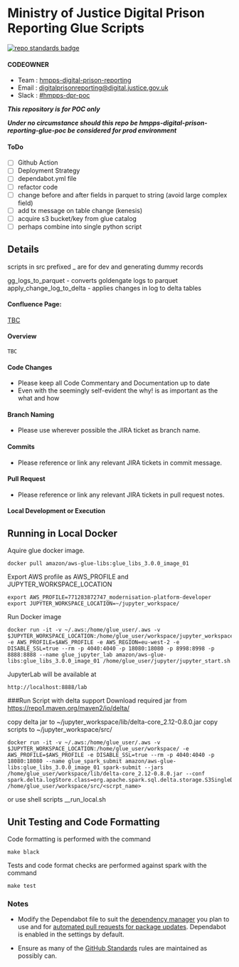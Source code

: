 # Ministry of Justice Digital Prison Reporting Glue Scripts

[![repo standards badge](https://img.shields.io/badge/dynamic/json?color=blue&style=for-the-badge&logo=github&label=MoJ%20Compliant&query=%24.data%5B%3F%28%40.name%20%3D%3D%20%22hmpps-digital-prison-reporting-glue-poc%22%29%5D.status&url=https%3A%2F%2Foperations-engineering-reports.cloud-platform.service.justice.gov.uk%2Fgithub_repositories)](https://operations-engineering-reports.cloud-platform.service.justice.gov.uk/github_repositories#hmpps-digital-prison-reporting-glue-poc "Link to report")

#### CODEOWNER

- Team : [hmpps-digital-prison-reporting](https://github.com/orgs/ministryofjustice/teams/hmpps-digital-prison-reporting)
- Email : digitalprisonreporting@digital.justice.gov.uk
- Slack : [#hmpps-dpr-poc](https://mojdt.slack.com/archives/C03TBLUL45B)

**_This repository is for POC only_**

**_Under no circumstance should this repo be hmpps-digital-prison-reporting-glue-poc be considered for prod environment_**

#### ToDo

- [ ] Github Action 
- [ ] Deployment Strategy
- [ ] dependabot.yml file
- [ ] refactor code
- [ ] change before and after fields in parquet to string (avoid large complex field)
- [ ] add tx message on table change (kenesis)
- [ ] acquire s3 bucket/key from glue catalog
- [ ] perhaps combine into single python script

## Details

scripts in src prefixed _ are for dev and generating dummy records

gg_logs_to_parquet - converts goldengate logs to parquet
apply_change_log_to_delta - applies changes in log to delta tables

#### Confluence Page:

[TBC]()

#### Overview

```
TBC
```
#### Code Changes

- Please keep all Code Commentary and Documentation up to date
- Even with the seemingly self-evident the why! is as important as the what and how
#### Branch Naming

- Please use wherever possible the JIRA ticket as branch name.

#### Commits

- Please reference or link any relevant JIRA tickets in commit message.

#### Pull Request

- Please reference or link any relevant JIRA tickets in pull request notes.

#### Local Development or Execution

## Running in Local Docker

Aquire glue docker image.

```buildoutcfg
docker pull amazon/aws-glue-libs:glue_libs_3.0.0_image_01
```

Export AWS profile as AWS_PROFILE and JUPYTER_WORKSPACE_LOCATION 

```buildoutcfg
export AWS_PROFILE=771283872747_modernisation-platform-developer
export JUPYTER_WORKSPACE_LOCATION=~/jupyter_workspace/
```

Run Docker image

```buildoutcfg
docker run -it -v ~/.aws:/home/glue_user/.aws -v $JUPYTER_WORKSPACE_LOCATION:/home/glue_user/workspace/jupyter_workspace/ -e AWS_PROFILE=$AWS_PROFILE -e AWS_REGION=eu-west-2 -e DISABLE_SSL=true --rm -p 4040:4040 -p 18080:18080 -p 8998:8998 -p 8888:8888 --name glue_jupyter_lab amazon/aws-glue-libs:glue_libs_3.0.0_image_01 /home/glue_user/jupyter/jupyter_start.sh
```

JupyterLab will be available at

```buildoutcfg
http://localhost:8888/lab
```
###Run Script with delta support
Download required jar from https://repo1.maven.org/maven2/io/delta/

copy delta jar to  ~/jupyter_workspace/lib/delta-core_2.12-0.8.0.jar
copy scripts to ~/jupyter_workspace/src/


```buildoutcfg
docker run -it -v ~/.aws:/home/glue_user/.aws -v $JUPYTER_WORKSPACE_LOCATION:/home/glue_user/workspace/ -e AWS_PROFILE=$AWS_PROFILE -e DISABLE_SSL=true --rm -p 4040:4040 -p 18080:18080 --name glue_spark_submit amazon/aws-glue-libs:glue_libs_3.0.0_image_01 spark-submit --jars /home/glue_user/workspace/lib/delta-core_2.12-0.8.0.jar --conf spark.delta.logStore.class=org.apache.spark.sql.delta.storage.S3SingleDriverLogStore  /home/glue_user/workspace/src/<scrpt_name>
```

or use shell scripts  __run_local.sh

## Unit Testing and Code Formatting
Code formatting is performed with the command
```buildoutcfg
make black
```

Tests and code format checks are performed against spark with the command
```buildoutcfg
make test
```

### Notes

- Modify the Dependabot file to suit the [dependency manager](https://docs.github.com/en/code-security/dependabot/dependabot-version-updates/configuration-options-for-the-dependabot.yml-file#package-ecosystem) you plan to use and for [automated pull requests for package updates](https://docs.github.com/en/code-security/supply-chain-security/keeping-your-dependencies-updated-automatically/enabling-and-disabling-dependabot-version-updates#enabling-dependabot-version-updates). Dependabot is enabled in the settings by default.

- Ensure as many of the [GitHub Standards](https://github.com/ministryofjustice/github-repository-standards) rules are maintained as possibly can.
